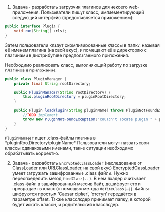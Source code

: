 1)	Задача - разработать загрузчик плагинов для некоего web-приложения.
Пользователи пишут класс, имплементирующий следующий интерфейс (предоставляется приложением):

```java
public interface Plugin {
    void run(String[] urls);
}
```

Затем пользователи кладут скомпилированные классы в папку, называя её именем плагина (на свой вкус), и помещают её в директорию с плагинами в дистрибутиве предполагаемого приложения.

Необходимо реализовать класс, выполняющий работу по загрузке плагинов в приложение:


```java
public class PluginManager {
    private final String rootDirectory;

    public PluginManager(String rootDirectory) {
        this.pluginRootDirectory = pluginRootDirectory;
    }

    public Plugin loadPlugin(String pluginName) throws PluginNotFoundException {
        //TODO implement
        throw new PluginNotFoundException("couldn't locate plugin " + pluginName);
    }
}
```

`PluginManager` ищет .class-файлы плагина в *pluginRootDirectory\pluginName\*
Пользователи могут назвать свои классы одинаковыми именами, такие ситуации необходимо обрабатывать корректно.


2)	Задача - разработать `EncryptedClassLoader` (наследование от ClassLoader или URLClassLoader, на свой вкус)
EncryptedClassLoader умеет загружать зашифрованные .class файлы. Нужно переопределить метод `findClass(..)`. В нем лоадер считывает .class-файл в зашифрованный массив байт, дешифрует его и превращает в класс (с помощью метода `defineClass(…)`).
Файлы шифруются простым ‘Caesar cipher’, ‘отступ’ передаётся в параметре offset. Также класслодер принимает папку, в которой будет искать классы, и родительский класслодер.
